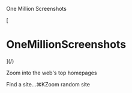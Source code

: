 One Million Screenshots

[

# OneMillionScreenshots

](/)

Zoom into the web's top homepages

Find a site...⌘KZoom random site